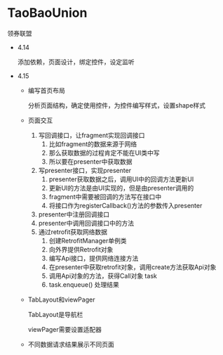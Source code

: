 # TaoBaoUnion
领券联盟
- 4.14
    
    添加依赖，页面设计，绑定控件，设定监听
    
- 4.15
    - 编写首页布局
        
        分析页面结构，确定使用控件，为控件编写样式，设置shape样式
        
    - 页面交互
        1. 写回调接口，让fragment实现回调接口
            1. 比如fragment的数据来源于网络
            2. 那么获取数据的过程肯定不能在UI类中写
            3. 所以要在presenter中获取数据
        2. 写presenter接口，实现presenter
            1. presenter获取数据之后，调用UI中的回调方法更新UI
            2. 更新UI的方法是由UI实现的，但是由presenter调用的
            3. fragment中需要被回调的方法写在接口中
            4. 将接口作为registerCallback()方法的参数传入presenter
        3. presenter中注册回调接口
        4. presenter中调用回调接口中的方法
        5. 通过retrofit获取网络数据
            1. 创建RetrofitManager单例类
            2. 向外界提供Retrofit对象
            3. 编写Api接口，提供网络连接方法
            4. 在presenter中获取retrofit对象，调用create方法获取Api对象
            5. 调用Api对象的方法，获得Call对象 task
            6. task.enqueue() 处理结果
    - TabLayout和viewPager
        
        TabLayout是导航栏
        
        viewPager需要设置适配器
        
    - 不同数据请求结果展示不同页面
